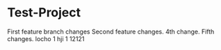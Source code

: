 # Test-Project
First feature branch changes
Second feature changes.
4th change.
Fifth changes.
locho 1
hji 1 
12121
